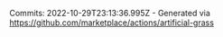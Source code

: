 Commits: 2022-10-29T23:13:36.995Z - Generated via https://github.com/marketplace/actions/artificial-grass
<br>
